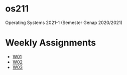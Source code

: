 # os211
 Operating Systems 2021-1 (Semester Genap 2020/2021)
 
# Weekly Assignments
 * [W01](https://rafimoreno.github.io/os211/W01)
 * [W02](https://rafimoreno.github.io/os211/W02)
 * [W03](https://rafimoreno.github.io/os211/W03)
